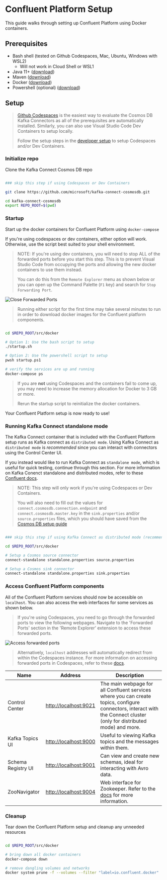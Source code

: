# Confluent Platform Setup

This guide walks through setting up Confluent Platform using Docker containers.

## Prerequisites

- Bash shell (tested on Github Codespaces, Mac, Ubuntu, Windows with WSL2)
  - Will not work in Cloud Shell or WSL1
- Java 11+ ([download](https://www.oracle.com/java/technologies/javase-jdk11-downloads.html))
- Maven ([download](https://maven.apache.org/download.cgi))
- Docker ([download](https://www.docker.com/products/docker-desktop))
- Powershell (optional) ([download](https://docs.microsoft.com/en-us/powershell/scripting/install/installing-powershell))

## Setup

> [Github Codespaces](https://github.com/features/codespaces) is the easiest way to evaluate the Cosmos DB Kafka Connectors as all of the prerequisites are automatically installed. Similarly, you can also use Visual Studio Code Dev Containers to setup locally.
>
> Follow the setup steps in the [developer setup](./Developer_Walkthrough.md) to setup Codespaces and/or Dev Containers.

### Initialize repo

Clone the Kafka Connect Cosmos DB repo

```bash

### skip this step if using Codespaces or Dev Containers

git clone https://github.com/microsoft/kafka-connect-cosmosdb.git

cd kafka-connect-cosmosdb
export REPO_ROOT=$(pwd)

```

### Startup

Start up the docker containers for Confluent Platform using `docker-compose`

If you're using codespaces or dev containers, either option will work. Otherwise, use the script best suited to your shell environment.

> NOTE: If you're using dev containers, you will need to stop ALL of the forwarded ports before you start this step. This is to prevent Visual Studio Code from occupying the ports and allowing the new docker containers to use them instead.
>
> You can do this from the `Remote Explorer` menu as shown below or you can open up the Command Palette (`F1` key) and search for `Stop Forwarding Port`.

![Close Forwarded Ports](./images/vscode-close-forwarded-ports.png "Close Forwarded Ports")

> Running either script for the first time may take several minutes to run in order to download docker images for the Confluent platform components.

```bash

cd $REPO_ROOT/src/docker

# Option 1: Use the bash script to setup
./startup.sh

# Option 2: Use the powershell script to setup
pwsh startup.ps1

# verify the services are up and running
docker-compose ps

```

> If you are **not** using Codespaces and the containers fail to come up, you may need to increase the memory allocation for Docker to 3 GB or more.
>
> Rerun the startup script to reinitialize the docker containers.

Your Confluent Platform setup is now ready to use!

### Running Kafka Connect standalone mode

The Kafka Connect container that is included with the Confluent Platform setup runs as Kafka connect as `distributed mode`. Using Kafka Connect as `distributed mode` is *recommended* since you can interact with connectors using the Control Center UI.

If you instead would like to run Kafka Connect as `standalone mode`, which is useful for quick testing, continue through this section. For more information on Kafka Conenct standalone and distributed modes, refer to these [Confluent docs](https://docs.confluent.io/home/connect/userguide.html#standalone-vs-distributed-mode).

> NOTE: This step will only work if you're using Codespaces or Dev Containers.
>
> You will also need to fill out the values for `connect.cosmosdb.connection.endpoint` and `connect.cosmosdb.master.key` in the `sink.properties` and/or `source.properties` files, which you should have saved from the [Cosmos DB setup guide](./CosmosDB_Setup.md)

```bash

### skip this step if using Kafka Connect as distributed mode (recommended)

cd $REPO_ROOT/src/docker

# Setup a Cosmos source connector
connect-standalone standalone.properties source.properties

# Setup a Cosmos sink connector
connect-standalone standalone.properties sink.properties

```

### Access Confluent Platform components

All of the Confluent Platform services should now be accessible on `localhost`. You can also access the web interfaces for some services as shown below.

> If you're using Codespaces, you need to go through the forwarded ports to view the following webpages. Navigate to the 'Forwarded Ports' section in the 'Remote Explorer' extension to access these forwarded ports.

![Access forwarded ports](./images/codespaces-forwarded-ports.png "Access forwarded ports")

> Alternatively, `localhost` addresses will automatically redirect from within the Codespaces instance. For more information on accessing forwarded ports in Codespaces, refer to these [docs](https://docs.github.com/en/free-pro-team@latest/github/developing-online-with-codespaces/developing-in-a-codespace#forwarding-ports).

| Name | Address | Description |
| --- | --- | --- |
| Control Center | <http://localhost:9021> | The main webpage for all Confluent services where you can create topics, configure connectors, interact with the Connect cluster (only for distributed mode) and more. |
| Kafka Topics UI | <http://localhost:9000> | Useful to viewing Kafka topics and the messages within them. |
| Schema Registry UI | <http://localhost:9001> | Can view and create new schemas, ideal for interacting with Avro data.  |
| ZooNavigator | <http://localhost:9004> | Web interface for Zookeeper. Refer to the [docs](https://zoonavigator.elkozmon.com/en/stable/) for more information. |

### Cleanup

Tear down the Confluent Platform setup and cleanup any unneeded resources

```bash

cd $REPO_ROOT/src/docker

# bring down all docker containers
docker-compose down

# remove dangling volumes and networks
docker system prune -f --volumes --filter "label=io.confluent.docker"

```
